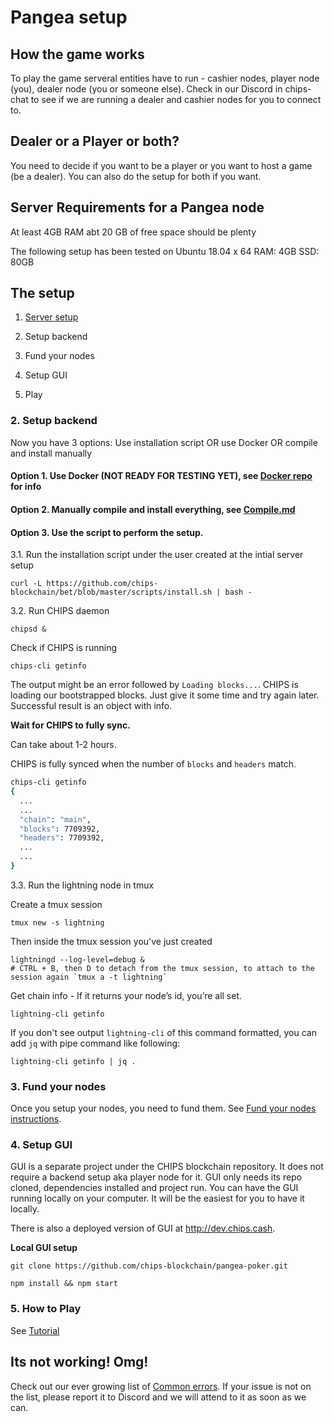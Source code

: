# Pangea setup

## How the game works

To play the game serveral entities have to run - cashier nodes, player node (you), dealer node (you or someone else). Check in our Discord in chips-chat to see if we are running a dealer and cashier nodes for you to connect to.

## Dealer or a Player or both?

You need to decide if you want to be a player or you want to host a game (be a dealer). You can also do the setup for both if you want.

## Server Requirements for a Pangea node

At least 4GB RAM
abt 20 GB of free space should be plenty

The following setup has been tested on 
Ubuntu 18.04 x 64
RAM: 4GB
SSD: 80GB

## The setup

1. [Server setup](./DigitalOceanServerSetup.md)

2. Setup backend

3. Fund your nodes

4. Setup GUI

5. Play

### 2. Setup backend

Now you have 3 options: Use installation script OR use Docker OR compile and install manually


#### Option 1. Use Docker (NOT READY FOR TESTING YET), see [Docker repo](https://github.com/chips-blockchain/docker) for info

#### Option 2. Manually compile and install everything, see [Compile.md](./compile.md)

#### Option 3. Use the script to perform the setup.

   3.1. Run the installation script under the user created at the intial server setup

   ```
   curl -L https://github.com/chips-blockchain/bet/blob/master/scripts/install.sh | bash -
   ```

   3.2. Run CHIPS daemon
   ```shell
   chipsd &
   ```

   Check if CHIPS is running

   ```shell
   chips-cli getinfo
  ```

   The output might be an error followed by `Loading blocks...`. CHIPS is loading our bootstrapped blocks. Just give it some time and try again later. Successful result is an object with info.

   **Wait for CHIPS to fully sync.**

   Can take about 1-2 hours.

   CHIPS is fully synced when the number of `blocks` and `headers` match.

   ```bash
   chips-cli getinfo
   {
     ...
     ...
     "chain": "main",
     "blocks": 7709392,
     "headers": 7709392,
     ...
     ...
   } 
   ```

  3.3. Run the lightning node in tmux

   Create a tmux session
   ```
   tmux new -s lightning
   ```

   Then inside the tmux session you've just created
   ```
   lightningd --log-level=debug &
   # CTRL + B, then D to detach from the tmux session, to attach to the session again `tmux a -t lightning`
   ```

   Get chain info - If it returns your node’s id, you’re all set.
   ```
   lightning-cli getinfo
   ```

   If you don't see output `lightning-cli` of this command formatted, you can add `jq` with pipe command like following:
   ```
   lightning-cli getinfo | jq .
   ```

### 3. Fund your nodes

Once you setup your nodes, you need to fund them. See [Fund your nodes instructions](./setup_fund_nodes.md).

### 4. Setup GUI

GUI is a separate project under the CHIPS blockchain repository. It does not require a backend setup aka player node for it. GUI only needs its repo cloned, dependencies installed and project run. You can have the GUI running locally on your computer. It will be the easiest for you to have it locally.

There is also a deployed version of GUI at http://dev.chips.cash.

**Local GUI setup**

```
git clone https://github.com/chips-blockchain/pangea-poker.git

npm install && npm start

```

### 5. How to Play

  See [Tutorial](https://github.com/chips-blockchain/pangea-poker/blob/dev/tutorial/Tutorial.md)


## Its not working! Omg!

  Check out our ever growing list of [Common errors](./setup_common_errors.md). If your issue is not on the list, please report it to Discord and we will attend to it as soon as we can.
